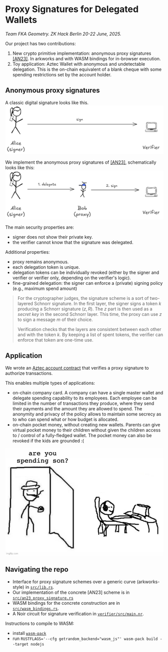 # Proxy Signatures for Delegated Wallets

*Team FKA Geometry. ZK Hack Berlin 20-22 June, 2025.*

Our project has two contributions:
1. New crypto primitive implementation: anonymous proxy signatures [[AN23]](https://eprint.iacr.org/2023/833). In arkworks and with WASM bindings for in-browser execution.
2. Toy application: Aztec Wallet with anonymous and undetectable delegation. This is the on-chain equivalent of a blank cheque with some spending restrictions set by the account holder.


## Anonymous proxy signatures

A classic digital signature looks like this.
![image](https://github.com/therealyingtong/schnorr-tokens/blob/main/readme_diagrams/signature.png?raw=true)

We implement the anonymous proxy signatures of [[AN23]](https://eprint.iacr.org/2023/833), schematically looks like this:
![image](https://github.com/therealyingtong/schnorr-tokens/blob/main/readme_diagrams/delegated_signature.png?raw=true)

The main security properties are:
- signer does not show their private key.
- the verifier cannot know that the signature was delegated.


Additional properties:
- proxy remains anonymous.
- each delegation token is unique.
- delegation tokens can be individually revoked (either by the signer and verifier or verifier only, depending on the verifier's logic).
- fine-grained delegation: the signer can enforce a (private) signing policy (e.g., maximum spend amount)

> For the cryptographer judges, the signature scheme is a sort of two-layered Schnorr signature. In the first layer, the signer signs a token $k$ producing a Schnorr signature $(z, R)$. The $z$ part is then used as a *secret key* in the second Schnorr layer. This time, the proxy can use $z$ to sign a message $m$ of their choice.
> 
> Verification checks that the layers are consistent between each other and with the token $k$. By keeping a list of spent tokens, the verifier can enforce that token are one-time use.

## Application

We wrote an [Aztec account contract](https://docs.aztec.network/developers/tutorials/codealong/contract_tutorials/write_accounts_contract) that verifies a proxy signature to authorize transactions.

This enables multiple types of applications:
- on-chain company card. A company can have a single master wallet and delegate spending capability to its employees. Each employee can be limited in the number of transactions they produce, where they send their payments and the amount they are allowed to spend. The anonymity and privacy of the policy allows to maintain some secrecy as to who can spend what or how budget is allocated.
- on-chain pocket money, without creating new wallets. Parents can give virtual pocket money to their children without given the children access to / control of a fully-fledged wallet. The pocket money can also be revoked if the kids are grounded :(

![image](https://github.com/therealyingtong/schnorr-tokens/blob/main/readme_diagrams/spending.jpg?raw=true)

## Navigating the repo

- Interface for proxy signature schemes over a generic curve (arkworks-style) in [`src/lib.rs`](https://github.com/therealyingtong/schnorr-tokens/blob/2807b045a88bdf2e961096d12dcb9ad361229a44/src/lib.rs#L24-L96).
- Our implementation of the concrete [AN23] scheme is in [`src/an23_proxy_signature.rs`](https://github.com/therealyingtong/schnorr-tokens/blob/2807b045a88bdf2e961096d12dcb9ad361229a44/src/an23_proxy_signature.rs#L15-L193)
- WASM bindings for the concrete construction are in [`src/wasm_bindings.rs`](https://github.com/therealyingtong/schnorr-tokens/blob/main/src/wasm_bindings.rs).
- A Noir circuit for signature verification in [`verifier/src/main.nr`](https://github.com/therealyingtong/schnorr-tokens/blob/main/verifier/src/main.nr).

Instructions to compile to WASM:
- install [`wasm-pack`](https://rustwasm.github.io/wasm-pack/installer/) 
- run `RUSTFLAGS='--cfg getrandom_backend="wasm_js"' wasm-pack build --target nodejs`